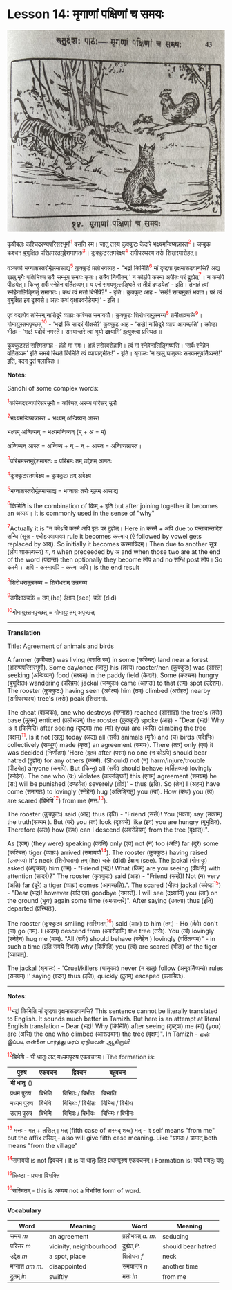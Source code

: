 # Lesson 14: मृगाणां पक्षिणां च समयः
![picture of tiger jackal and rooster](./images/r1l14.jpg)

कृषीबलः कश्चिदरण्यपरिसरभूमौ<span style="color:red"><sup>1</sup></span> वसति स्म। जातु तस्य कुक्कुटः केदारे भक्ष्यमन्विष्यन्नास्त<span style="color:red"><sup>2</sup></span>। जम्बुकः कश्चन बुभुक्षितः परिभ्रमस्तमुद्देशमागतः<span style="color:red"><sup>3</sup></span>। कुक्कुटस्तमवेक्ष्य<span style="color:red"><sup>4</sup></span> समीपस्थस्य तरोः शिखरमारोहत्।

वञ्चको भग्नाशस्तरोर्मूलमासाद्य<span style="color:red"><sup>5</sup></span> कुक्कुटं प्रलोभयन्नाह - "भद्र! किमिति<span style="color:red"><sup>6</sup></span> मां दृष्ट्वा वृक्षमारूढवानसि? अद्य खलु मृगैः पक्षिभिश्च सर्वैः सम्भूय समयः कृतः। तत्रैव निर्णीतम्  ’ न कोऽपि कस्मा अपीतः परं द्रुह्येत्<span style="color:red"><sup>7</sup></span>। न कमपि पीडयेत्। किन्तु सर्वैः स्नेहेन वर्तितव्यम्। य एनं समयमुल्लङ्घिते स तीव्रं दण्डयेत’ - इति। तेनाहं त्वां स्नेहेनालिङ्गितुं समागतः। कथं त्वं मत्तो बिभेषि?" - इति। कुक्कुट आह - ’सखे! सत्यमुक्तं भवता। परं त्वं बुभुक्षित इव दृश्यसे। अतः कथं वृक्षादवरोहेयम्!’ - इति॥

एवं वदत्येव तस्मिन् नातिदूरे व्याघ्रः कश्चित समाययौ। कुक्कुटः शिरोधरामुन्नमय्य<span style="color:red"><sup>8</sup></span> तमीक्षाञ्चक्रे<span style="color:red"><sup>9</sup></span>। गोमायुस्तमपृच्छत्<span style="color:red"><sup>10</sup></span> - ’भद्र! किं सादरं वीक्षसे?’ कुक्कुट आह - ’सखे! नातिदूरे व्याघ्र आगच्छति’। क्रोष्टा भीतः - ’भद्र! यद्येवं नमस्ते। समयान्तरे त्वां भूयो द्रक्ष्यामि’ इत्युक्त्वा प्रस्थितः॥

कुक्कुटस्तं सस्मितमाह - हंहो मा गमः। अहं तरोरवरोहामि। त्वं मां स्नेहेनालिङ्गिष्यसि। ’सर्वैः स्नेहेन वर्तितव्यम’ इति समये स्थिते किमिति त्वं व्याघ्राद्भीतः!’ - इति। श्रृगालः 'न खलु घातुकाः समयमनुवर्तिष्यन्ते!' इति, वदन् द्रुतं पलायितः॥

**Notes:**

Sandhi of some complex words:

<span style="color:red"><sup>1</sup></span>कस्चिदरण्यपरिसरभूमौ = कश्चित् अरण्य परिसर् भूमौ

<span style="color:red"><sup>2</sup></span>भक्ष्यमन्विष्यन्नास्त = भक्ष्यम् अन्विष्यन् आस्त 

भक्ष्यम् अन्विष्यन् = भक्ष्यमन्विष्यन् (म् + अ = म)

अन्विष्यन् आस्त = अन्विष्य + न् + न् + आस्त = अन्विष्यन्नास्त। 

<span style="color:red"><sup>3</sup></span>परिभ्रमस्तमुद्देशमागतः = परिभ्रमः तम् उद्देशम् आगतः

<span style="color:red"><sup>4</sup></span>कुक्कुटस्तमवेक्ष्य = कुक्कुटः तम् अवेक्ष्य

<span style="color:red"><sup>5</sup></span>भग्नाशस्तरोर्मूलमासाद्य = भग्नासः तरोः मूलम् आसाद्य

<span style="color:red"><sup>6</sup></span>किमिति is the combination of किम् + इति but after joining together it becomes an अव्यय। It is commonly used in the sense of "why"

<span style="color:red"><sup>7</sup></span>Actually it is "न कोsपि कस्मै अपि इतः परं द्रुह्येत्। Here in कस्मै + अपि due to यन्तावान्तादेश सन्धि (सूत्र - एचोsयवायावः) rule it becomes कस्माय् (ऐ followed by vowel gets replaced by आय्). So initially it becomes कस्मायिदम्। Then due to another सूत्र (लोप शाकल्यस्य) य, व when preceeded by अ and when those two are at the end of the word (पदान्त) then optionally they become लोप and no सन्धि post लोप। So कस्मै + अपि - कस्मायपि - कस्मा अपि। is the end result

<span style="color:red"><sup>8</sup></span>शिरोधरामुन्नमय्य = शिरोधराम् उन्नमय्य

<span style="color:red"><sup>9</sup></span>तमीक्षाञ्चक्रे = तम् (he) ईक्षाम् (see) चक्रे (did)

<span style="color:red"><sup>10</sup></span>गोमायुस्तमपृच्छत् = गोमायुः तम् अपृच्छत्

---

**Translation**

Title: Agreement of animals and birds

A farmer (कृषीबलः) was living (वसति स्म) in some (कस्चिद्) land near a forest (अरण्यपरिसरभूमौ). Some day/once (जातु) his (तस्य) rooster/hen (कुक्कुटः) was (आस्त) seeking (अन्विष्यन्) food (भक्ष्यम्) in the paddy field (केदारे). Some (कश्चन) hungry (बुभुक्षितः) wandering (परिभ्रमः) jackal (जम्बुकः)  came (आगतः) to that (तम्) spot (उद्देशम्). The rooster (कुक्कुट:) having seen (अवेक्ष्य) him (तम्)  climbed (अरोहत्) nearby (समीपस्थस्य) tree's (तरोः) peak (शिखरम). 

The cheat (वञ्चकः), one who destroys (भग्नाशः) reached (आसाद्य) the tree's (तरोः) base (मूलम्) enticed (प्रलोभयन्) the rooster (कुक्कुटं) spoke (आह) - "Dear (भद्र)! Why is it (किमिति) after seeing (दृष्ट्वा) me (मां) (you) are (असि) climbing  the tree (वक्षम्)<span style="color:red"><sup>11</sup></span>. Is it not (खलु) today (अद्य) all (सर्वैः) animals (मृगैः) and (च) birds (पक्षिभिः) collectively (सम्भूय) made (कृतः) an agreement (समयः). There (तत्र) only (एव) it was decided (निर्णीतम्) 
'Here (इतः) after (परम्) no one (न कोऽपि) should bear hatred (द्रुह्येत्) for any others (कस्मै). (Should) not (न) harm/injure/trouble (पीडयेत्) anyone (कमपि). But (किन्तु) all (सर्वैः) should behave (वर्तितव्यम्) lovingly (स्नेहेन). The one who (य:) violates (उल्लङ्घिते) this (एनम्) agreement (समयम्) he (स:) will be punished (दण्डयेत) severely (तीव्रं)' - thus (इति). So (तेन) I (अहम्) have come (समागतः) to  lovingly (स्नेहेन) hug (अलिङ्गितुं) you (त्वां). How (कथं) you (त्वं) are scared (बिभेषि<span style="color:red"><sup>12</sup></span>) from me (मत्तः<span style="color:red"><sup>13</sup></span>). 

The rooster (कुक्कुटः) said (आह) thus (इति) - "Friend (सखे)! You (भवता) say (उक्तम्) the truth(सत्यम् ). But (परं) you (त्वं) look (दृश्यसे) like (इव) you are hungry (बुभुक्षित). Therefore (अतः) how (कथं) can I descend (अवरोहेयम्) from the tree (वृक्षात्)!".

As (एवम्) (they were) speaking (वदति) only (एव) not (न) too (अति) far (दूरे) some (कश्चित) tiger (व्याघ्रः) arrived (समाययौ<span style="color:red"><sup>14</sup></span>). The rooster (कुक्कुटः) having raised (उन्नमय्य) it's neck (शिरोधराम्) तम् (he) चक्रे (did) ईक्षाम् (see). The jackal (गोमायुः) asked (अपृच्छत्) him (तम्) - "Friend (भद्र)! What (किम्) are you seeing (वीक्षसे) with attention (सादरं)?" The rooster (कुक्कुटः) said (आह) - "Friend (सखे)! Not (न) very (अति) far (दूरे) a tiger (व्याघ्र) comes (आगच्छति).". The scared (भीतः) jackal (क्रोष्टा<span style="color:red"><sup>15</sup></span>) - "Dear (भद्र)! however (यदि एव) goodbye (नमस्ते). I will see (द्रक्ष्यामि) you (त्वां) on the ground (भूयः) again some time (समयान्तरे)". After saying (उक्त्वा) thus (इति) departed (प्रस्थितः).

The rooster (कुक्कुटः) smiling (सस्मितम्<span style="color:red"><sup>16</sup></span>) said (आह) to him (तम्) - Ho (हंहो) don't (मा) go (गम). I (अहम्) descend from (अवरोहामि) the tree (तरोः). You (त्वं) lovingly (स्नेहेन) hug me (माम्). "All (सर्वैः) should behave (स्नेहेन ) lovingly (वर्तितव्यम)" - in such a time (इति समये स्थिते) why (किमिति) you (त्वं) are scared (भीतः) of the tiger (व्याघ्रात्).

 The jackal (श्रृगालः) - 'Cruel/killers (घातुकाः) never (न खलु) follow (अनुवर्तिष्यन्ते) rules (समयम्) !' saying (वदन्) thus (इति), quickly (द्रुतम्) escaped (पलायितः).

---

**Notes:**

<span style="color:red"><sup>11</sup></span>भद्र! किमिति मां दृष्ट्वा वृक्षमारूढवानसि? This sentence cannot be literally translated to English. It sounds much better in Tamizh. But here is an attempt at literal English translation - Dear (भद्र)! Why (किमिति) after seeing (दृष्ट्वा) me (मां) (you) are (असि) the one who climbed (आरूढवान्) the tree (वृक्षम्)". In Tamizh - ஏன் இப்படி என்னை பார்த்து மரம் ஏறியவன் ஆகிறாய்?

<span style="color:red"><sup>12</sup></span>बिभेषि - भी धातुः लट् मध्यमपुरुष एकवचनम्। The formation is:

| पुरुष | एकवचन | द्विवचन | बहुवचन |
| --- | --- | --- | --- |
| **भी धातुः** () | | | | 
| प्रथम पुरुष | बिभेति | बिभितः / बिभीतः | बिभ्यति |
| मध्यम पुरुष | बिभेषि | बिभिथः / बिभीतः | बिभिथ /  बिभीथ |
| उत्तम पुरुष | बिभेमि | बिभिवः / बिभीवः | बिभिमः / बिभीमः | 

<span style="color:red"><sup>13</sup></span>
मत्तः - मत् + तसिल्। मत् (fifth case of अस्मद् शब्द) मत् - it self means "from me" but the affix तसिल् - also will give fifth case meaning. Like "ग्रामतः / ग्रामात् both means "from the village"

<span style="color:red"><sup>14</sup></span>समाययौ is not द्विवचन। It is या धातुः लिट् प्रथमपुरुष एकवचनम्। Formation is: ययौ  ययतुः  ययुः

<span style="color:red"><sup>15</sup></span>क्रिष्टा - प्रथमा विभक्ति

<span style="color:red"><sup>16</sup></span>सस्मितम् - this is अव्यय not a विभक्ति form of word.

---

**Vocabulary**

| Word | Meaning | Word | Meaning |
| --- | --- | --- | --- |
| समय *m* | an agreement | प्रलोभयत् *a. m.* | seducing | 
| परिसर *m* | vicinity, neighbourhood | द्रुह्येत् *P.* | should bear hatred | 
| उद्देश *m* | a spot, place | शिरोधरा *f* | neck | 
| मग्नाश *am m.* | disappointed | समयान्तर *n* | another time| 
| द्रुतम् *in* | swiftly | मत्तः *in* | from me | 
